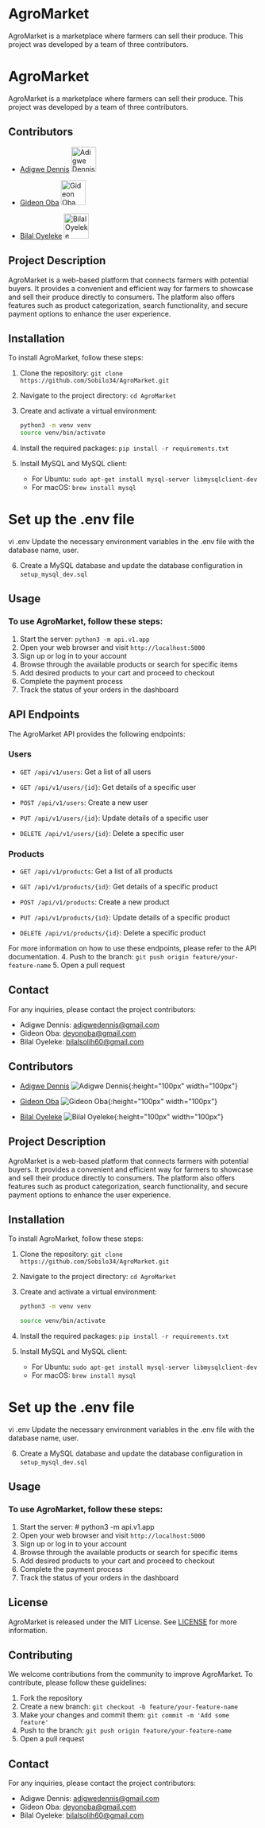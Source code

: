 # AgroMarket
AgroMarket is a marketplace where farmers can sell their produce. This project was developed by a team of three contributors.
# AgroMarket
AgroMarket is a marketplace where farmers can sell their produce. This project was developed by a team of three contributors.

## Contributors
- [Adigwe Dennis](https://github.com/talk2dennis)
  <img src="https://github.com/talk2dennis.png" alt="Adigwe Dennis" height="50" width="50">

- [Gideon Oba](https://github.com/Deyonoba)
  <img src="https://github.com/Deyonoba.png" alt="Gideon Oba" height="50" width="50">

- [Bilal Oyeleke](https://github.com/Sobilo34)
  <img src="https://github.com/Sobilo34.png" alt="Bilal Oyeleke" height="50" width="50">


## Project Description
AgroMarket is a web-based platform that connects farmers with potential buyers. It provides a convenient and efficient way for farmers to showcase and sell their produce directly to consumers. The platform also offers features such as product categorization, search functionality, and secure payment options to enhance the user experience.

## Installation
To install AgroMarket, follow these steps:
1. Clone the repository: `git clone https://github.com/Sobilo34/AgroMarket.git`
2. Navigate to the project directory: `cd AgroMarket`
3. Create and activate a virtual environment: 

   ```bash
   python3 -m venv venv
   source venv/bin/activate
   ```
4. Install the required packages: `pip install -r requirements.txt`
5. Install MySQL and MySQL client:
   - For Ubuntu: `sudo apt-get install mysql-server libmysqlclient-dev`
   - For macOS: `brew install mysql`

# Set up the .env file
vi .env
Update the necessary environment variables in the .env file with the database name, user.

6. Create a MySQL database and update the database configuration in `setup_mysql_dev.sql`

## Usage
### To use AgroMarket, follow these steps:
1. Start the server: `python3 -m api.v1.app`
2. Open your web browser and visit `http://localhost:5000`
3. Sign up or log in to your account
4. Browse through the available products or search for specific items
5. Add desired products to your cart and proceed to checkout
6. Complete the payment process
7. Track the status of your orders in the dashboard

## API Endpoints
The AgroMarket API provides the following endpoints:


### Users
- `GET /api/v1/users`: Get a list of all users
- `GET /api/v1/users/{id}`: Get details of a specific user
- `POST /api/v1/users`: Create a new user
- `PUT /api/v1/users/{id}`: Update details of a specific user

- `DELETE /api/v1/users/{id}`: Delete a specific user


### Products
- `GET /api/v1/products`: Get a list of all products

- `GET /api/v1/products/{id}`: Get details of a specific product
- `POST /api/v1/products`: Create a new product
- `PUT /api/v1/products/{id}`: Update details of a specific product
- `DELETE /api/v1/products/{id}`: Delete a specific product

For more information on how to use these endpoints, please refer to the API documentation.
4. Push to the branch: `git push origin feature/your-feature-name`
5. Open a pull request

## Contact
For any inquiries, please contact the project contributors:
- Adigwe Dennis: adigwedennis@gmail.com
- Gideon Oba: deyonoba@gmail.com
- Bilal Oyeleke: bilalsolih60@gmail.com
## Contributors
- [Adigwe Dennis](https://github.com/talk2dennis)
    ![Adigwe Dennis](https://github.com/talk2dennis.png){:height="100px" width="100px"}
    
- [Gideon Oba](https://github.com/Deyonoba)
    ![Gideon Oba](https://github.com/Deyonoba.png){:height="100px" width="100px"}
    
- [Bilal Oyeleke](https://github.com/Sobilo34)
    ![Bilal Oyeleke](https://github.com/Sobilo34.png){:height="100px" width="100px"}

## Project Description
AgroMarket is a web-based platform that connects farmers with potential buyers. It provides a convenient and efficient way for farmers to showcase and sell their produce directly to consumers. The platform also offers features such as product categorization, search functionality, and secure payment options to enhance the user experience.


## Installation
To install AgroMarket, follow these steps:
1. Clone the repository: `git clone https://github.com/Sobilo34/AgroMarket.git`

2. Navigate to the project directory: `cd AgroMarket`

3. Create and activate a virtual environment: 

   ```bash
   python3 -m venv venv

   source venv/bin/activate

   ```
4. Install the required packages: `pip install -r requirements.txt`
5. Install MySQL and MySQL client:
   - For Ubuntu: `sudo apt-get install mysql-server libmysqlclient-dev`
   - For macOS: `brew install mysql`

# Set up the .env file
vi .env
Update the necessary environment variables in the .env file with the database name, user.

6. Create a MySQL database and update the database configuration in `setup_mysql_dev.sql`

## Usage
### To use AgroMarket, follow these steps:
1. Start the server: # python3 -m api.v1.app
2. Open your web browser and visit `http://localhost:5000`
3. Sign up or log in to your account
4. Browse through the available products or search for specific items
5. Add desired products to your cart and proceed to checkout
6. Complete the payment process
7. Track the status of your orders in the dashboard

## License
AgroMarket is released under the MIT License. See [LICENSE](https://github.com/Sobilo34/AgroMarket/blob/main/LICENSE) for more information.

## Contributing
We welcome contributions from the community to improve AgroMarket. To contribute, please follow these guidelines:
1. Fork the repository
2. Create a new branch: `git checkout -b feature/your-feature-name`
3. Make your changes and commit them: `git commit -m 'Add some feature'`
4. Push to the branch: `git push origin feature/your-feature-name`
5. Open a pull request

## Contact
For any inquiries, please contact the project contributors:
- Adigwe Dennis: adigwedennis@gmail.com
- Gideon Oba: deyonoba@gmail.com
- Bilal Oyeleke: bilalsolih60@gmail.com